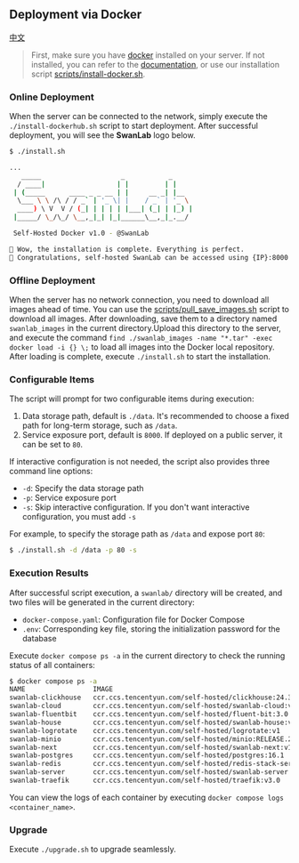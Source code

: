 ## Deployment via Docker

[中文](./README.md)
> First, make sure you have [docker](https://docs.docker.com/engine/install/) installed on your server. If not installed, you can refer to the [documentation](https://docs.docker.com/engine/install/), or use our installation script [scripts/install-docker.sh](../scripts/install-docker.sh).

### Online Deployment
When the server can be connected to the network, simply execute the `./install-dockerhub.sh` script to start deployment. After successful deployment, you will see the **SwanLab** logo below.

```bash
$ ./install.sh

...
   _____                    _           _
  / ____|                  | |         | |
 | (_____      ____ _ _ __ | |     __ _| |__
  \___ \ \ /\ / / _` | '_ \| |    / _` | '_ \
  ____) \ V  V / (_| | | | | |___| (_| | |_) |
 |_____/ \_/\_/ \__,_|_| |_|______\__,_|_.__/

 Self-Hosted Docker v1.0 - @SwanLab

🎉 Wow, the installation is complete. Everything is perfect.
🥰 Congratulations, self-hosted SwanLab can be accessed using {IP}:8000
```

### Offline Deployment
When the server has no network connection, you need to download all images ahead of time. You can use the [scripts/pull_save_images.sh](../scripts/pull_save_images.sh) script to download all images. After downloading, save them to a directory named `swanlab_images` in the current directory.Upload this directory to the server, and execute the command `find ./swanlab_images -name "*.tar" -exec docker load -i {} \;` to load all images into the Docker local repository. After loading is complete, execute `./install.sh` to start the installation.

### Configurable Items

The script will prompt for two configurable items during execution:

1. Data storage path, default is `./data`. It's recommended to choose a fixed path for long-term storage, such as `/data`.
2. Service exposure port, default is `8000`. If deployed on a public server, it can be set to `80`.

If interactive configuration is not needed, the script also provides three command line options:

- `-d`: Specify the data storage path
- `-p`: Service exposure port
- `-s`: Skip interactive configuration. If you don't want interactive configuration, you must add `-s`

For example, to specify the storage path as `/data` and expose port `80`:

```bash
$ ./install.sh -d /data -p 80 -s
```

### Execution Results

After successful script execution, a `swanlab/` directory will be created, and two files will be generated in the current directory:

- `docker-compose.yaml`: Configuration file for Docker Compose
- `.env`: Corresponding key file, storing the initialization password for the database

Execute `docker compose ps -a` in the current directory to check the running status of all containers:

```bash
$ docker compose ps -a                                                                                                                                                                (base)
NAME                 IMAGE                                                                   COMMAND                  SERVICE          CREATED          STATUS                    PORTS
swanlab-clickhouse   ccr.ccs.tencentyun.com/self-hosted/clickhouse:24.3                      "/entrypoint.sh"         clickhouse       22 minutes ago   Up 22 minutes (healthy)   8123/tcp, 9000/tcp, 9009/tcp
swanlab-cloud        ccr.ccs.tencentyun.com/self-hosted/swanlab-cloud:v1                     "/docker-entrypoint.…"   swanlab-cloud    22 minutes ago   Up 21 minutes             80/tcp
swanlab-fluentbit    ccr.ccs.tencentyun.com/self-hosted/fluent-bit:3.0                       "/fluent-bit/bin/flu…"   fluent-bit       22 minutes ago   Up 22 minutes             2020/tcp
swanlab-house        ccr.ccs.tencentyun.com/self-hosted/swanlab-house:v1                     "./app"                  swanlab-house    22 minutes ago   Up 21 minutes (healthy)   3000/tcp
swanlab-logrotate    ccr.ccs.tencentyun.com/self-hosted/logrotate:v1                         "/sbin/tini -- /usr/…"   logrotate        22 minutes ago   Up 22 minutes
swanlab-minio        ccr.ccs.tencentyun.com/self-hosted/minio:RELEASE.2025-02-28T09-55-16Z   "/usr/bin/docker-ent…"   minio            22 minutes ago   Up 22 minutes (healthy)   9000/tcp
swanlab-next         ccr.ccs.tencentyun.com/self-hosted/swanlab-next:v1                      "docker-entrypoint.s…"   swanlab-next     22 minutes ago   Up 21 minutes             3000/tcp
swanlab-postgres     ccr.ccs.tencentyun.com/self-hosted/postgres:16.1                        "docker-entrypoint.s…"   postgres         22 minutes ago   Up 22 minutes (healthy)   5432/tcp
swanlab-redis        ccr.ccs.tencentyun.com/self-hosted/redis-stack-server:7.2.0-v15         "/entrypoint.sh"         redis            22 minutes ago   Up 22 minutes (healthy)   6379/tcp
swanlab-server       ccr.ccs.tencentyun.com/self-hosted/swanlab-server:v1                    "docker-entrypoint.s…"   swanlab-server   22 minutes ago   Up 21 minutes (healthy)   3000/tcp
swanlab-traefik      ccr.ccs.tencentyun.com/self-hosted/traefik:v3.0                         "/entrypoint.sh trae…"   traefik          22 minutes ago   Up 22 minutes (healthy)   0.0.0.0:8000->80/tcp, [::]:8000->80/tcp
```

You can view the logs of each container by executing `docker compose logs <container_name>`.

### Upgrade

Execute `./upgrade.sh` to upgrade seamlessly.